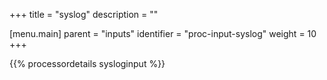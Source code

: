 +++
title = "syslog"
description = ""

[menu.main]
parent = "inputs"
identifier = "proc-input-syslog"
weight = 10
+++

{{% processordetails sysloginput %}}